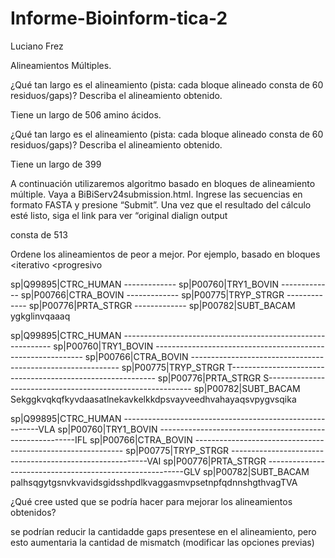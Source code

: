 # Informe-Bioinform-tica-2
Luciano Frez

Alineamientos Múltiples.

¿Qué tan largo es el alineamiento (pista: cada bloque alineado consta de 60 residuos/gaps)?
Describa el alineamiento obtenido.

  Tiene un largo de 506 amino ácidos.
  
¿Qué tan largo es el alineamiento (pista: cada bloque alineado consta de 60 residuos/gaps)?
Describa el alineamiento obtenido.

Tiene un largo de 399 

A continuación utilizaremos algoritmo basado en bloques de alineamiento múltiple. Vaya a
BiBiServ24submission.html. Ingrese las secuencias en formato FASTA y presione “Submit”.
Una vez que el resultado del cálculo esté listo, siga el link para ver “original dialign output

consta de 513

Ordene los alineamientos de peor a mejor. Por ejemplo, basado en bloques <iterativo <progresivo

  sp|Q99895|CTRC_HUMAN -------------
  sp|P00760|TRY1_BOVIN -------------
  sp|P00766|CTRA_BOVIN -------------
  sp|P00775|TRYP_STRGR -------------
  sp|P00776|PRTA_STRGR -------------
  sp|P00782|SUBT_BACAM ygkglinvqaaaq
  
  sp|Q99895|CTRC_HUMAN ------------------------------------------------------------
sp|P00760|TRY1_BOVIN ------------------------------------------------------------
sp|P00766|CTRA_BOVIN ------------------------------------------------------------
sp|P00775|TRYP_STRGR T-----------------------------------------------------------
sp|P00776|PRTA_STRGR S-----------------------------------------------------------
sp|P00782|SUBT_BACAM Sekggkvqkqfkyvdaasatlnekavkelkkdpsvayveedhvahayaqsvpygvsqika
  
  sp|Q99895|CTRC_HUMAN ---------------------------------------------------------VLA
  sp|P00760|TRY1_BOVIN ---------------------------------------------------------IFL
  sp|P00766|CTRA_BOVIN ------------------------------------------------------------
  sp|P00775|TRYP_STRGR ---------------------------------------------------------VAI
  sp|P00776|PRTA_STRGR ---------------------------------------------------------GLV
  sp|P00782|SUBT_BACAM palhsqgytgsnvkvavidsgidsshpdlkvaggasmvpsetnpfqdnnshgthvagTVA
  
  
  ¿Qué cree usted que se podría hacer para mejorar los alineamientos obtenidos?
  
  se podrían reducir la cantidadde gaps presentese en el alineamiento, pero esto aumentaria la cantidad de mismatch
  (modificar las opciones previas)
  
  


                


